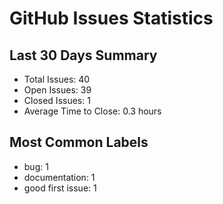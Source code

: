 # GitHub Issues Statistics

## Last 30 Days Summary
- Total Issues: 40
- Open Issues: 39
- Closed Issues: 1
- Average Time to Close: 0.3 hours

## Most Common Labels
- bug: 1
- documentation: 1
- good first issue: 1
